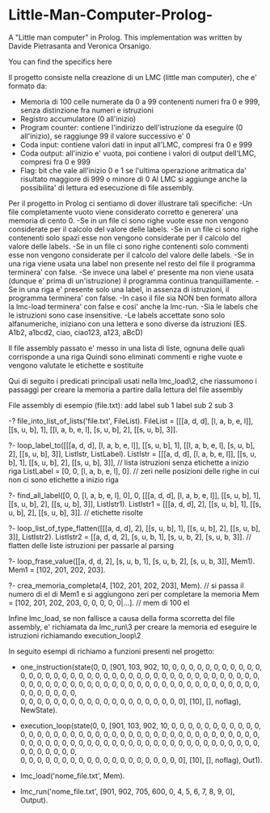 # Little-Man-Computer-Prolog-
A "Little man computer" in Prolog. This implementation was written by Davide Pietrasanta and Veronica Orsanigo. 

You can find the specifics here 

Il progetto consiste nella creazione di un LMC (little man computer), che e' formato da:
- Memoria di 100 celle numerate da 0 a 99 contenenti numeri fra 0 e 999, senza distinzione fra numeri e istruzioni
- Registro accumulatore (0 all'inizio)
- Program counter: contiene l'indirizzo dell'istruzione da eseguire (0 all'inizio), se raggiunge 99 il valore successivo e' 0
- Coda input: contiene valori dati in input all'LMC, compresi fra 0 e 999
- Coda output: all'inizio e' vuota, poi contiene i valori di output dell'LMC, compresi fra 0 e 999
- Flag: bit che vale all'inizio 0 e 1 se l'ultima operazione aritmatica da' risultato maggiore di 999 o minore di 0
Al LMC si aggiunge anche la possibilita' di lettura ed esecuzione di file assembly.

Per il progetto in Prolog ci sentiamo di dover illustrare tali specifiche:
-Un file completamente vuoto viene considerato corretto e generera' una memoria di cento 0.
-Se in un file ci sono righe vuote esse non vengono considerate per il calcolo del valore delle labels.
-Se in un file ci sono righe contenenti solo spazi esse non vengono considerate per il calcolo del valore delle labels.
-Se in un file ci sono righe contenenti solo commenti esse non vengono considerate per il calcolo del valore delle labels.
-Se in una riga viene usata una label non presente nel resto del file il programma terminera' con false. 
-Se invece una label e' presente ma non viene usata (dunque e' prima di un'istruzione) il programma continua tranquillamente.
-Se in una riga e' presente solo una label, in assenza di istruzioni, il programma terminera' con false.
-In caso il file sia NON ben formato allora la lmc-load terminera' con false e cosi' anche la lmc-run.
-Sia le labels che le istruzioni sono case insensitive.
-Le labels accettate sono solo alfanumeriche, iniziano con una lettera e sono diverse da istruzioni
 (ES. A1b2, a1bcd2, ciao, ciao123, a123, aBcD)

Il file assembly passato e' messo in una lista di liste, ognuna delle quali corrisponde a una riga
Quindi sono eliminati commenti e righe vuote e vengono valutate le etichette e sostituite

Qui di seguito i predicati principali usati nella lmc_load\2, che riassumono i passaggi per creare la memoria a partire dalla lettura del file assembly

File assembly di esempio (file.txt):
add label
sub 1
label sub 2
sub 3

-? file_into_list_of_lists('file.txt', FileList).
FileList = [[[a, d, d], [l, a, b, e, l]], [[s, u, b], 1], [[l, a, b, e, l], [s, u, b], 2], [[s, u, b], 3]].

?- loop_label_to([[[a, d, d], [l, a, b, e, l]], [[s, u, b], 1], [[l, a, b, e, l], [s, u, b], 2], [[s, u, b], 3]], ListIstr, ListLabel).
ListIstr = [[[a, d, d], [l, a, b, e, l]], [[s, u, b], 1], [[s, u, b], 2], [[s, u, b], 3]], // lista istruzioni senza etichette a inizio riga
ListLabel = [0, 0, [l, a, b, e, l], 0]. // zeri nelle posizioni delle righe in cui non ci sono etichette a inizio riga

?- find_all_label([0, 0, [l, a, b, e, l], 0], 0, [[[a, d, d], [l, a, b, e, l]], [[s, u, b], 1], [[s, u, b], 2], [[s, u, b], 3]], ListIstr1).
ListIstr1 = [[[a, d, d], 2], [[s, u, b], 1], [[s, u, b], 2], [[s, u, b], 3]]. // etichette risolte

?- loop_list_of_type_flatten([[[a, d, d], 2], [[s, u, b], 1], [[s, u, b], 2], [[s, u, b], 3]], ListIstr2).
ListIstr2 = [[a, d, d, 2], [s, u, b, 1], [s, u, b, 2], [s, u, b, 3]]. // flatten delle liste istruzioni per passarle al parsing

?- loop_frase_value([[a, d, d, 2], [s, u, b, 1], [s, u, b, 2], [s, u, b, 3]], Mem1).
Mem1 = [102, 201, 202, 203].

?- crea_memoria_completa(4, [102, 201, 202, 203], Mem). // si passa il numero di el di Mem1 e si aggiungono zeri per completare la memoria
Mem = [102, 201, 202, 203, 0, 0, 0, 0, 0|...]. // mem di 100 el

Infine lmc_load, se non fallisce a causa della forma scorretta del file assembly, e' richiamata da lmc_run\3 per creare la memoria ed eseguire
le istruzioni richiamando execution_loop\2

In seguito esempi di richiamo a funzioni presenti nel progetto:

- one_instruction(state(0, 
		        0, 
		       [901, 103, 902, 10, 0, 0, 0, 0, 0, 0, 
			0, 0, 0, 0, 0, 0, 0, 0, 0, 0, 
			0, 0, 0, 0, 0, 0, 0, 0, 0, 0, 
			0, 0, 0, 0, 0, 0, 0, 0, 0, 0, 
			0, 0, 0, 0, 0, 0, 0, 0, 0, 0, 
			0, 0, 0, 0, 0, 0, 0, 0, 0, 0, 
			0, 0, 0, 0, 0, 0, 0, 0, 0, 0, 
			0, 0, 0, 0, 0, 0, 0, 0, 0, 0, 	
			0, 0, 0, 0, 0, 0, 0, 0, 0, 0,
			0, 0, 0, 0, 0, 0, 0, 0, 0, 0], 
			[10], 
			[], 
			noflag), 
		NewState).

- execution_loop(state(0, 
		       0, 
		       [901, 103, 902, 10, 0, 0, 0, 0, 0, 0, 
			0, 0, 0, 0, 0, 0, 0, 0, 0, 0, 
			0, 0, 0, 0, 0, 0, 0, 0, 0, 0, 
			0, 0, 0, 0, 0, 0, 0, 0, 0, 0, 
			0, 0, 0, 0, 0, 0, 0, 0, 0, 0, 
			0, 0, 0, 0, 0, 0, 0, 0, 0, 0, 
			0, 0, 0, 0, 0, 0, 0, 0, 0, 0, 
			0, 0, 0, 0, 0, 0, 0, 0, 0, 0, 	
			0, 0, 0, 0, 0, 0, 0, 0, 0, 0,
			0, 0, 0, 0, 0, 0, 0, 0, 0, 0], 
		       [10], 
	               [], 
		       noflag), 
		Out1).

- lmc_load('nome_file.txt', Mem).

- lmc_run('nome_file.txt', [901, 902, 705, 600, 0, 4, 5, 6, 7, 8, 9, 0], Output).


